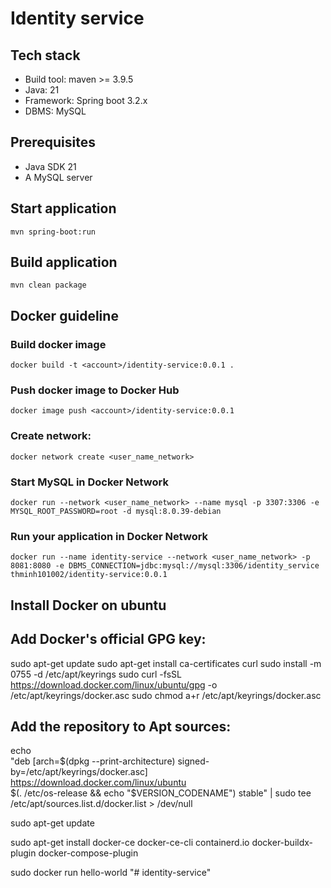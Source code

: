 # Identity service

## Tech stack
* Build tool: maven >= 3.9.5
* Java: 21
* Framework: Spring boot 3.2.x
* DBMS: MySQL

## Prerequisites
* Java SDK 21
* A MySQL server

## Start application
`mvn spring-boot:run`

## Build application
`mvn clean package`

## Docker guideline
### Build docker image
`docker build -t <account>/identity-service:0.0.1 .`

### Push docker image to Docker Hub
`docker image push <account>/identity-service:0.0.1`

### Create network:

`docker network create <user_name_network>`

### Start MySQL in Docker Network
`docker run --network <user_name_network> --name mysql -p 3307:3306 -e MYSQL_ROOT_PASSWORD=root -d mysql:8.0.39-debian`

### Run your application in Docker Network
`docker run --name identity-service --network <user_name_network> -p 8081:8080 -e DBMS_CONNECTION=jdbc:mysql://mysql:3306/identity_service thminh101002/identity-service:0.0.1`

## Install Docker on ubuntu

## Add Docker's official GPG key:
sudo apt-get update
sudo apt-get install ca-certificates curl
sudo install -m 0755 -d /etc/apt/keyrings
sudo curl -fsSL https://download.docker.com/linux/ubuntu/gpg -o /etc/apt/keyrings/docker.asc
sudo chmod a+r /etc/apt/keyrings/docker.asc

## Add the repository to Apt sources:
echo \
"deb [arch=$(dpkg --print-architecture) signed-by=/etc/apt/keyrings/docker.asc] https://download.docker.com/linux/ubuntu \
$(. /etc/os-release && echo "$VERSION_CODENAME") stable" | sudo tee /etc/apt/sources.list.d/docker.list > /dev/null

sudo apt-get update

sudo apt-get install docker-ce docker-ce-cli containerd.io docker-buildx-plugin docker-compose-plugin

sudo docker run hello-world
"# identity-service" 
